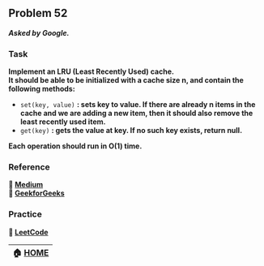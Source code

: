 ## Problem 52
***Asked by Google.***
### Task
**Implement an LRU (Least Recently Used) cache.**  
**It should be able to be initialized with a cache size n, and contain the following methods:**
- `set(key, value)` **: sets key to value. If there are already n items in the cache and we are adding a new item, then it should also remove the least recently used item.**
- `get(key)` **: gets the value at key. If no such key exists, return null.** 

**Each operation should run in O(1) time.**

### Reference
**:notebook: [Medium](https://medium.com/@nehajirafe/implementing-lru-cache-leetcode-82e90ce63c3f)**  
**:green_book: [GeekforGeeks](https://www.geeksforgeeks.org/lru-cache-implementation/)**

### Practice
**:memo: [LeetCode](https://leetcode.com/problems/lru-cache/)**  

|**:house: [HOME](https://github.com/theInvincible/Daily-Coding-Problem/)**|
|--------------------------------------------------------------------------|
